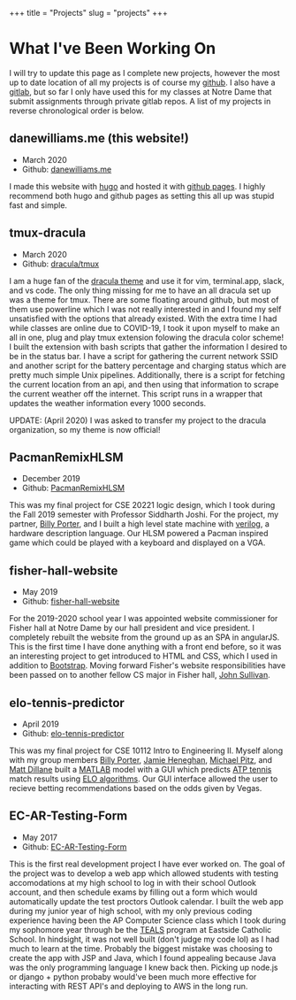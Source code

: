 +++
title = "Projects"
slug = "projects"
+++

# What I've Been Working On
I will try to update this page as I complete new projects, however the most up to date location of all my projects is of course my [github](https://github.com/danerwilliams). I also have a [gitlab](https://gitlab.com/dwilli36), but so far I only have used this for my classes at Notre Dame that submit assignments through private gitlab repos. A list of my projects in reverse chronological order is below.

## danewilliams.me (this website!)
* March 2020
* Github: [danewilliams.me](https://github.com/danerwilliams/danewilliams.me)

I made this website with [hugo](https://gohugo.io/) and hosted it with [github pages](https://pages.github.com/). I highly recommend both hugo and github pages as setting this all up was stupid fast and simple.

## tmux-dracula
* March 2020
* Github: [dracula/tmux](https://github.com/dracula/tmux)

I am a huge fan of the [dracula theme](https://draculatheme.com/) and use it for vim, terminal.app, slack, and vs code. The only thing missing for me to have an all dracula set up was a theme for tmux. There are some floating around github, but most of them use powerline which I was not really interested in and I found my self unsatisfied with the options that already existed. With the extra time I had while classes are online due to COVID-19, I took it upon myself to make an all in one, plug and play tmux extension folowing the dracula color scheme! I built the extension with bash scripts that gather the information I desired to be in the status bar. I have a script for gathering the current network SSID and another script for the battery percentage and charging status which are pretty much simple Unix pipelines. Additionally, there is a script for fetching the current location from an api, and then using that information to scrape the current weather off the internet. This script runs in a wrapper that updates the weather information every 1000 seconds.  
  
UPDATE: (April 2020) I was asked to transfer my project to the dracula organization, so my theme is now official!

## PacmanRemixHLSM
* December 2019
* Github: [PacmanRemixHLSM](https://github.com/danerwilliams/PacmanRemixHLSM)

This was my final project for CSE 20221 logic design, which I took during the Fall 2019 semester with Professor Siddharth Joshi. For the project, my partner, [Billy Porter](https://github.com/billyporter), and I built a high level state machine with [verilog](https://en.wikipedia.org/wiki/Verilog), a hardware description language. Our HLSM powered a Pacman inspired game which could be played with a keyboard and displayed on a VGA.

## fisher-hall-website
* May 2019
* Github: [fisher-hall-website](https://github.com/danerwilliams/fisher-hall-website)

For the 2019-2020 school year I was appointed website commissioner for Fisher hall at Notre Dame by our hall president and vice president. I completely rebuilt the website from the ground up as an SPA in angularJS. This is the first time I have done anything with a front end before, so it was an interesting project to get introduced to HTML and CSS, which I used in addition to [Bootstrap](https://getbootstrap.com/). Moving forward Fisher's website responsibilities have been passed on to another fellow CS major in Fisher hall, [John Sullivan](https://github.com/antithalian).

## elo-tennis-predictor
* April 2019
* Github: [elo-tennis-predictor](https://github.com/danerwilliams/elo-tennis-predictor)

This was my final project for CSE 10112 Intro to Engineering II. Myself along with my group members [Billy Porter](https://github.com/billyporter), [Jamie Heneghan](https://github.com/jheneghan16), [Michael Pitz](https://github.com/mpitz1), and [Matt Dillane](https://www.linkedin.com/in/matthew-dillane-382448194/) built a [MATLAB](https://www.mathworks.com/products/matlab.html) model with a GUI which predicts [ATP tennis](https://www.atptour.com/) match results using [ELO algorithms](https://en.wikipedia.org/wiki/Elo_rating_system). Our GUI interface allowed the user to recieve betting recommendations based on the odds given by Vegas.

## EC-AR-Testing-Form
* May 2017
* Github: [EC-AR-Testing-Form](https://github.com/danerwilliams/EC-AR-Testing-Form)

This is the first real development project I have ever worked on. The goal of the project was to develop a web app which allowed students with testing accomodations at my high school to log in with their school Outlook account, and then schedule exams by filling out a form which would automatically update the test proctors Outlook calendar. I built the web app during my junior year of high school, with my only previous coding experience having been the AP Computer Science class which I took during my sophomore year through be the [TEALS](https://www.microsoft.com/en-us/teals) program at Eastside Catholic School. In hindsight, it was not well built (don't judge my code lol) as I had much to learn at the time. Probably the biggest mistake was choosing to create the app with JSP and Java, which I found appealing because Java was the only programming language I knew back then. Picking up node.js or django + python probaby would've been much more effective for interacting with REST API's and deploying to AWS in the long run.  
